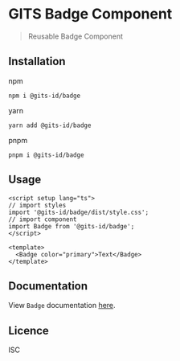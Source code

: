 # GITS Badge Component

> Reusable Badge Component

## Installation

npm

```
npm i @gits-id/badge
```

yarn

```
yarn add @gits-id/badge
```

pnpm

```
pnpm i @gits-id/badge
```

## Usage

```vue
<script setup lang="ts">
// import styles
import '@gits-id/badge/dist/style.css';
// import component
import Badge from '@gits-id/badge';
</script>

<template>
  <Badge color="primary">Text</Badge>
</template>
```

## Documentation

View `Badge` documentation [here](https://gits-ui.web.app/?path=/story/components-badge--default).

## Licence

ISC
